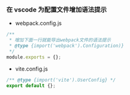 ### 在 vscode 为配置文件增加语法提示

- webpack.config.js

```javascript
/**
 * 增加下面一行就能导出webpack文件的语法提示
 * @type {import('webpack').Configuration)}
 */
module.exports = {};
```

- vite.config.js

```javascript
/** @type {import('vite').UserConfig} */
export default {};
```
